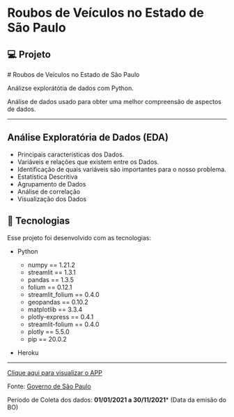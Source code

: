 
# Roubos de Veículos no Estado de São Paulo

## 💻 Projeto

<p># Roubos de Veículos no Estado de São Paulo </p>
<p>Análizse explorátótia de dados com Python. </p>
<p>Análise de dados usado para obter uma melhor compreensão de aspectos de dados.</p>
<hr/>



## Análise Exploratória de Dados (EDA)

- Principais características dos Dados.
- Variáveis e relações que existem entre os Dados.
- Identificação de quais variáveis são importantes para o nosso problema.
- Estatística Descritiva
- Agrupamento de Dados
- Análise de correlação
- Visualização dos Dados





## 🚀 Tecnologias

Esse projeto foi desenvolvido com as tecnologias:

- Python
  - numpy == 1.21.2
  - streamlit == 1.3.1
  - pandas == 1.3.5
  - folium == 0.12.1
  - streamlit_folium == 0.4.0
  - geopandas == 0.10.2
  - matplotlib == 3.3.4
  - plotly-express == 0.4.1
  - streamlit-folium == 0.4.0
  - plotly == 5.5.0
  - pip == 20.0.2

- Heroku

  

<hr/>



[Clique aqui para visualizar o APP](https://rouboveiculosp.streamlit.app/)




Fonte: [Governo de São Paulo](http://www.ssp.sp.gov.br/transparenciassp/Consulta.aspx)

Período de Coleta dos dados: **01/01/2021 a 30/11/2021*** (Data da emisão do BO)
<br>
    
